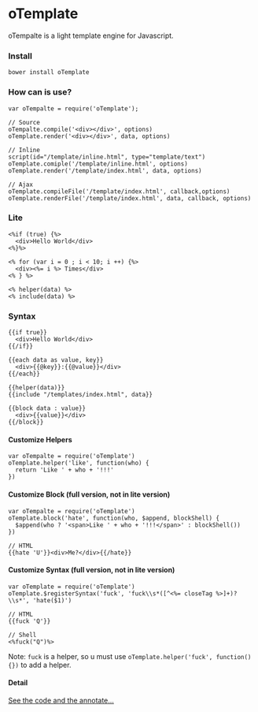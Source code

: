 # oTemplate

oTempalte is a light template engine for Javascript.

### Install

```
bower install oTemplate
```

### How can is use?

```
var oTempalte = require('oTemplate');

// Source
oTempalte.compile('<div></div>', options)
oTemplate.render('<div></div>', data, options)

// Inline
script(id="/template/inline.html", type="template/text")
oTemplate.comiple('/template/inline.html', options)
oTemplate.render('/template/index.html', data, options)

// Ajax
oTemplate.compileFile('/template/index.html', callback,options)
oTemplate.renderFile('/template/index.html', data, callback, options)
```

### Lite

```
<%if (true) {%>
  <div>Hello World</div>
<%}%>

<% for (var i = 0 ; i < 10; i ++) {%>
  <div><%= i %> Times</div>
<% } %>

<% helper(data) %>
<% include(data) %>
```

### Syntax

```
{{if true}}
  <div>Hello World</div>
{{/if}}

{{each data as value, key}}
  <div>{{@key}}:{{@value}}</div>
{{/each}}

{{helper(data)}}
{{include "/templates/index.html", data}}

{{block data : value}}
  <div>{{value}}</div>
{{/block}}
```

#### Customize Helpers

```
var oTempalte = require('oTemplate')
oTemplate.helper('like', function(who) {
  return 'Like ' + who + '!!!'
})
```

#### Customize Block (full version, not in lite version)

```
var oTempalte = require('oTemplate')
oTemplate.block('hate', function(who, $append, blockShell) {
  $append(who ? '<span>Like ' + who + '!!!</span>' : blockShell())
})

// HTML
{{hate 'U'}}<div>Me?</div>{{/hate}}
```

#### Customize Syntax (full version, not in lite version)

```
var oTemplate = require('oTemplate')
oTemplate.$registerSyntax('fuck', 'fuck\\s*([^<%= closeTag %>]+)?\\s*', 'hate($1)')

// HTML
{{fuck 'Q'}}

// Shell
<%fuck("Q")%>
```

Note: `fuck` is a helper, so u must use `oTemplate.helper('fuck', function() {})` to add a helper.

#### Detail

[See the code and the annotate...](https://github.com/DavidKk/oTemplate/blob/master/dist/oTemplate.js)